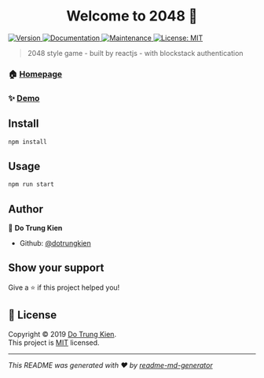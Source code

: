 <h1 align="center">Welcome to 2048 👋</h1>
<p>
  <a href="https://www.npmjs.com/package/2048" target="_blank">
    <img alt="Version" src="https://img.shields.io/npm/v/2048.svg">
  </a>
  <a href="https://github.com/dotrungkien/blockstack-2048#readme" target="_blank">
    <img alt="Documentation" src="https://img.shields.io/badge/documentation-yes-brightgreen.svg" />
  </a>
  <a href="https://github.com/dotrungkien/blockstack-2048/graphs/commit-activity" target="_blank">
    <img alt="Maintenance" src="https://img.shields.io/badge/Maintained%3F-yes-green.svg" />
  </a>
  <a href="https://github.com/dotrungkien/blockstack-2048/blob/master/LICENSE" target="_blank">
    <img alt="License: MIT" src="https://img.shields.io/github/license/dotrungkien/2048" />
  </a>
</p>

> 2048 style game - built by reactjs - with blockstack authentication

### 🏠 [Homepage](https://2048.dotgrid.pro/)

### ✨ [Demo](https://2048.dotgrid.pro/)

## Install

```sh
npm install
```

## Usage

```sh
npm run start
```

## Author

👤 **Do Trung Kien**

* Github: [@dotrungkien](https://github.com/dotrungkien)

## Show your support

Give a ⭐️ if this project helped you!

## 📝 License

Copyright © 2019 [Do Trung Kien](https://github.com/dotrungkien).<br />
This project is [MIT](https://github.com/dotrungkien/blockstack-2048/blob/master/LICENSE) licensed.

***
_This README was generated with ❤️ by [readme-md-generator](https://github.com/kefranabg/readme-md-generator)_